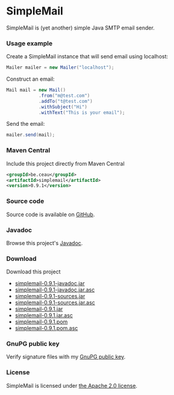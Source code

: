 # SimpleMail

SimpleMail is (yet another) simple Java SMTP email sender.

### Usage example

Create a SimpleMail instance that will send email using localhost:

```Java
Mailer mailer = new Mailer("localhost");
```

Construct an email:

```Java
Mail mail = new Mail()
			.from("m@test.com")
			.addTo("t@test.com")
			.withSubject("Hi")
			.withText("This is your email");
```

Send the email:

```Java
mailer.send(mail);
```

### Maven Central
Include this project directly from Maven Central
```XML
<groupId>be.ceau</groupId>
<artifactId>simplemail</artifactId>
<version>0.9.1</version>
```

###	Source code
Source code is available on [GitHub](https://github.com/mdewilde/simplemail).

### Javadoc
Browse this project's [Javadoc](https://www.ceau.be/simplemail/apidocs/index.html).

### Download
Download this project
* [simplemail-0.9.1-javadoc.jar](https://www.ceau.be/simplemail/simplemail-0.9.1-javadoc.jar)
* [simplemail-0.9.1-javadoc.jar.asc](https://www.ceau.be/simplemail/simplemail-0.9.1-javadoc.jar.asc)
* [simplemail-0.9.1-sources.jar](https://www.ceau.be/simplemail/simplemail-0.9.1-sources.jar)
* [simplemail-0.9.1-sources.jar.asc](https://www.ceau.be/simplemail/simplemail-0.9.1-sources.jar.asc)
* [simplemail-0.9.1.jar](https://www.ceau.be/simplemail/simplemail-0.9.1.jar)
* [simplemail-0.9.1.jar.asc](https://www.ceau.be/simplemail/simplemail-0.9.1.jar.asc)
* [simplemail-0.9.1.pom](https://www.ceau.be/simplemail/simplemail-0.9.1.pom)
* [simplemail-0.9.1.pom.asc](https://www.ceau.be/simplemail/simplemail-0.9.1.pom.asc)

### GnuPG public key
Verify signature files with my [GnuPG public key](https://www.ceau.be/pubkey.gpg).

### License
SimpleMail is licensed under [the Apache 2.0 license](http://www.apache.org/licenses/LICENSE-2.0.txt).
